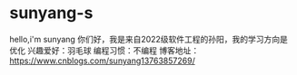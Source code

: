 # sunyang-s
hello,i'm sunyang 
你们好，我是来自2022级软件工程的孙阳，我的学习方向是优化
兴趣爱好：羽毛球
编程习惯：不编程
博客地址：https://www.cnblogs.com/sunyang13763857269/
